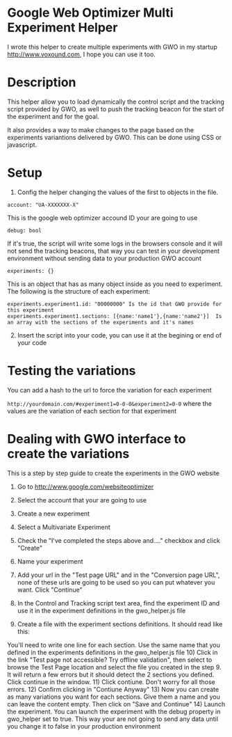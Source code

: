 Google Web Optimizer Multi Experiment Helper
============================================
I wrote this helper to create multiple experiments with GWO in my startup http://www.voxound.com, I hope you can use it too.

Description
===========
This helper allow you to load dynamically the control script and the tracking script provided by GWO, as well to push the tracking beacon for the start of the experiment and for the goal.

It also provides a way to make changes to the page based on the experiments variantions delivered by GWO. This can be done using CSS or javascript.

Setup
=====
1) Config the helper changing the values of the first to objects in the file.

`account: "UA-XXXXXXX-X"`

This is the google web optimizer accound ID your are going to use

`debug: bool`

If it's true, the script will write some logs in the browsers console and it will not send the tracking beacons, that way you can test in your development environment without sending data to your production GWO account

`experiments: {}`

This is an object that has as many object inside as you need to experiment. The following is the structure of each experiment:

	experiments.experiment1.id: "00000000" Is the id that GWO provide for this experiment
	experiments.experiment1.sections: [{name:'name1'},{name:'name2'}]  Is an array with the sections of the experiments and it's names

2) Insert the script into your code, you can use it at the begining or end of your code

	<script src="/gwo_helper.js"></script>


Testing the variations
=====================
You can add a hash to the url to force the variation for each experiment

`http://yourdomain.com/#experiment1=0-0-0&experiment2=0-0`
where the values are the variation of each section for that experiment

Dealing with GWO interface to create the variations
===================================================
This is a step by step guide to create the experiments in the GWO website

1) Go to http://www.google.com/websiteoptimizer
2) Select the account that your are going to use
3) Create a new experiment
4) Select a Multivariate Experiment
5) Check the "I've completed the steps above and...." checkbox and click "Create"
6) Name your experiment
7) Add your url in the "Test page URL" and in the "Conversion page URL", none of these urls are going to be used so you can put whatever you want. Click "Continue"
8) In the Control and Tracking script text area, find the experiment ID and use it in the experiment definitions in the gwo_helper.js file
9) Create a file with the experiment sections definitions. It should read like this:
	
	<!-- utmx section name="Section1" -->
	<!-- utmx section name="Section2" -->

You'll need to write one line for each section. Use the same name that you defined in the experiments definitions in the gwo_helper.js file
10) Click in the link "Test page not accessible? Try offline validation", then select to browse the Test Page location and select the file you created in the step 9.
It will return a few errors but it should detect the 2 sections you defined. Click continue in the window.
11) Click contiune. Don't worry for all those errors.
12) Confirm clicking in "Contiune Anyway"
13) Now you can create as many variations you want for each sections. Give them a name and you can leave the content empty. Then click on "Save and Continue"
14) Launch the experiment. You can launch the experiment with the debug property in gwo_helper set to true. This way your are not going to send any data until you change it to false in your production environment



